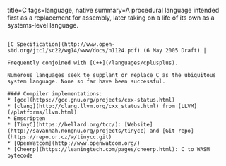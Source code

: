title=C
tags=language, native
summary=A procedural language intended first as a replacement for assembly, later taking on a life of its own as a systems-level language.
~~~~~~

[C Specification](http://www.open-std.org/jtc1/sc22/wg14/www/docs/n1124.pdf) (6 May 2005 Draft) | 

Frequently conjoined with [C++](/languages/cplusplus).

Numerous languages seek to supplant or replace C as the ubiquitous system language. None so far have been successful.

#### Compiler implementations:
* [gcc](https://gcc.gnu.org/projects/cxx-status.html)
* [clang](http://clang.llvm.org/cxx_status.html) from [LLVM](/platforms/llvm.html)
* Emscripten
* [TinyC](https://bellard.org/tcc/): [Website](http://savannah.nongnu.org/projects/tinycc) and [Git repo](https://repo.or.cz/w/tinycc.git)
* [OpenWatcom](http://www.openwatcom.org/)
* [Cheerp](https://leaningtech.com/pages/cheerp.html): C to WASM bytecode

